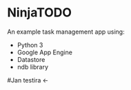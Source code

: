 # NinjaTODO

An example task management app using:

- Python 3
- Google App Engine
- Datastore
- ndb library

#Jan testira <-

